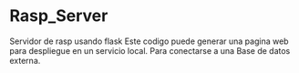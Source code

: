 # Rasp_Server
Servidor de rasp usando flask
Este codigo puede generar una pagina web para despliegue en un servicio local.
Para conectarse a una Base de datos externa.

